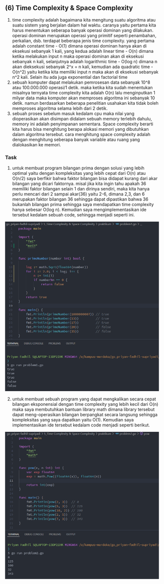 ## (6) Time Complexity & Space Complexity

1. time complexity adalah bagaimana kita mengitung suatu algoritma atau suatu sistem yang berjalan dalam hal waktu. caranya yaitu pertama kita harus menentukan seberapa banyak operasi dominan yang dilakukan. operasi dominan merupakan operasi yang primitif seperti penambahan, perkalian, dsb. terdapat beberapa jenis time complexity. yang pertama adalah constant time - O(1) dimana operasi dominan hanya akan di eksekusi sebanyak 1 kali, yang kedua adalah linear time - O(n) dimana ketika melakukan input n maka operasi dominan akan di eksekusi sebanyak n kali, selanjutnya adalah logarithmic time - O(log n) dimana n akan dieksekusi sebanyak 2^x = n kali, kemudian ada quadratic time - O(n^2) yaitu ketika kita memiliki input n maka akan di eksekusi sebanyak n^2 kali. Selain itu ada juga exponential dan factorial time
2. sebuah komputer dapat melakukan pemrosesan data sebanyak 10^8 atau 100.000.000 operasi/1 detik. maka ketika kita sudah menentukan misalnya ternyata time complexity kita adalah O(n) lalu menginputkan 1 milyar data maka komputer akan memproses algoritma ini sebanyak 10 detik. namun berdasarkan beberapa penelitian usahakan kita tidak boleh memproses algoritma selama lebih dari 2 detik.
3. sebuah proses sebelum masuk kedalam cpu maka nilai yang dioperasikan akan disimpan didalam sebuah memory terlebih dahulu, memory ini adalah penyimpanan sementara. Space complexity berarti kita harus bisa menghitung berapa alokasi memori yang dibutuhkan dalam algoritma tersebut. cara menghitung space complexity adalah dengan menghitung seberapa banyak variable atau ruang yang dialokasikan ke memori. 

### Task
1. untuk membuat program bilangan prima dengan solusi yang lebih optimal yaitu dengan kompleksitas yang lebih cepat dari O(n) atau O(n/2) saya berfikir bahwa faktor bilangan bisa didapat kurang dari akar bilangan yang dicari faktornya. misal jika kita ingin tahu apakah 36 memiliki faktor bilangan selain 1 dan dirinya sendiri, maka kita hanya perlu mencari dari 2 sampai akar(36) yaitu 2-6, dimana 2,3, dan 6 merupakan faktor bilangan 36 sehingga dapat dipastikan bahwa 36 bukanlah bilangan prima sehingga saya mendapatkan time complexity hanya sebesar O(log n). Kemudian saya mengimplementasikan ide tersebut kedalam sebuah code, sehingga menjadi seperti ini.
<img src="screenshots/SS problem 1.PNG">

2. untuk membuat sebuah program yang dapat mengkalikan secara cepat bilangan eksponensial dengan time complexity yang lebih kecil dari O(n) maka saya membutuhkan bantuan library math dimana library tersebut dapat meng-operasikan bilangan berpangkat secara langsung sehingga kompleksitas yang saya dapatkan yaitu O(1). Kemudian saya implementasikan ide tersebut kedalam code menjadi seperti berikut.
<img src="screenshots/SS problem 2.PNG">